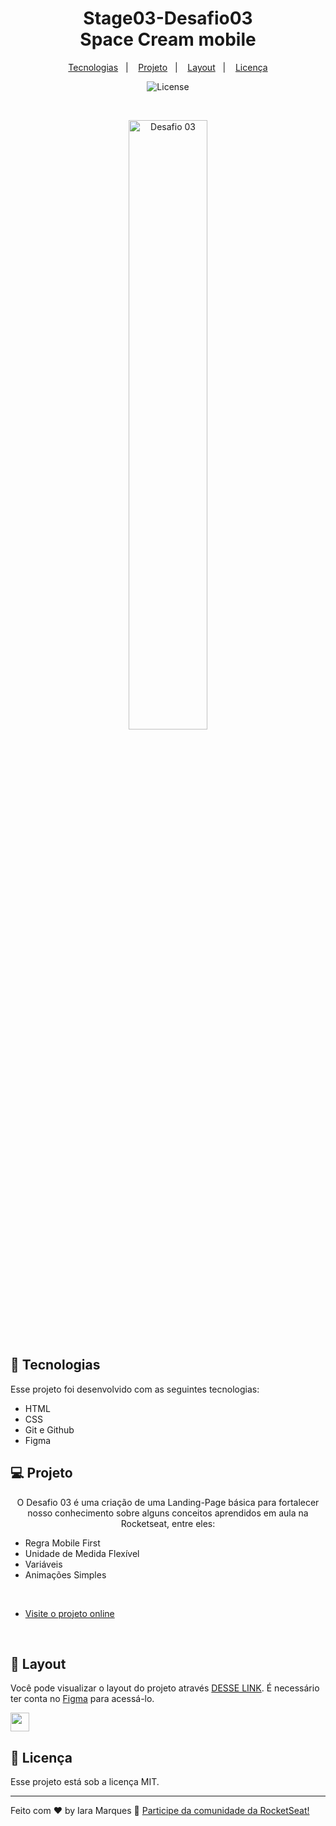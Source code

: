 <h1 align="center"> Stage03-Desafio03 <br/>Space Cream mobile </h1>

<p align="center">
  <a href="#-tecnologias">Tecnologias</a>&nbsp;&nbsp;&nbsp;|&nbsp;&nbsp;&nbsp;
  <a href="#-projeto">Projeto</a>&nbsp;&nbsp;&nbsp;|&nbsp;&nbsp;&nbsp;
  <a href="#-layout">Layout</a>&nbsp;&nbsp;&nbsp;|&nbsp;&nbsp;&nbsp;
  <a href="#memo-licença">Licença</a>
</p>

<p align="center">
  <img alt="License" src="https://img.shields.io/static/v1?label=license&message=MIT&color=49AA26&labelColor=000000">
</p>
 
 <br/>

<p align="center">
  <img alt="Desafio 03" src="images/Desafio Intermediário.png" width="50%">
</p>

## 🚀 Tecnologias

Esse projeto foi desenvolvido com as seguintes tecnologias:

- HTML 
- CSS
- Git e Github
- Figma

## 💻 Projeto

<p align="center">
  O Desafio 03 é uma criação de uma Landing-Page básica para fortalecer nosso conhecimento sobre alguns conceitos aprendidos em aula na Rocketseat, entre eles:
</p>


  <ul>
  <li>Regra Mobile First</li>
  <li>Unidade de Medida Flexível</li>
  <li>Variáveis</li>
  <li>Animações Simples</li>
  </ul>
      
<br/>

- [Visite o projeto online](https://iaraMarques.github.io/Stage03-Projeto02-Responsividade)

<br/>

## 🔖 Layout

Você pode visualizar o layout do projeto através [DESSE LINK](https://www.figma.com/file/ifhWvLxSB7QZ9DsfZNoqPm/Stage-03---Mobile-First-(Copy)?node-id=0-1&t=qYK1KB9EEKJvVY0B-0). É necessário ter conta no [Figma](https://figma.com) para acessá-lo. 
<div>
  <img align="centeer" alt"FIGMA" height="30" widht"40" src="https://cdn.jsdelivr.net/gh/devicons/devicon/icons/figma/figma-original.svg"/>
</div>

## :memo: Licença

Esse projeto está sob a licença MIT.

---

Feito com ♥ by Iara Marques :wave: [Participe da comunidade da RocketSeat!](https://discord.gg/rocketseat)